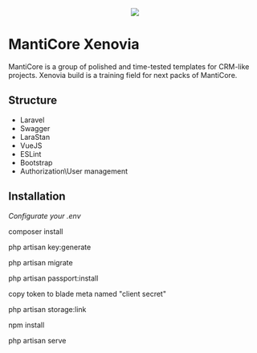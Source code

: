 <p align="center"><img src="uhttps://user-images.githubusercontent.com/46904553/63501036-bd5faa00-c4ec-11e9-9ffc-3d5dcfb08762.jpg"></p>

# MantiCore Xenovia

MantiCore is a group of polished and time-tested templates for CRM-like projects. Xenovia build is a training field for next packs of MantiCore.

## Structure

<ul>
  <li>Laravel</li>
  <li>Swagger</li>
  <li>LaraStan</li>
  <li>VueJS</li>
  <li>ESLint</li>
  <li>Bootstrap</li>
  <li>Authorization\User management</li>
</ul>

## Installation

*Configurate your .env*

composer install

php artisan key:generate

php artisan migrate

php artisan passport:install

copy token to blade meta named "client secret"

php artisan storage:link

npm install

php artisan serve
